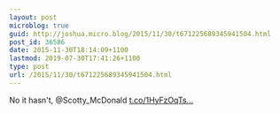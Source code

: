 ```yaml
---
layout: post
microblog: true
guid: http://joshua.micro.blog/2015/11/30/t671225689345941504.html
post_id: 36586
date: 2015-11-30T18:14:09+1100
lastmod: 2019-07-30T17:41:26+1100
type: post
url: /2015/11/30/t671225689345941504.html
---
```

No it hasn't, @Scotty_McDonald  [t.co/1HyFzOqTs...](https://t.co/1HyFzOqTsk)
